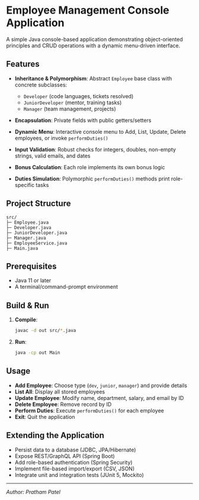 # Employee Management Console Application

A simple Java console-based application demonstrating object-oriented principles and CRUD operations with a dynamic menu-driven interface.

## Features

* **Inheritance & Polymorphism**: Abstract `Employee` base class with concrete subclasses:

  * `Developer` (code languages, tickets resolved)
  * `JuniorDeveloper` (mentor, training tasks)
  * `Manager` (team management, projects)
* **Encapsulation**: Private fields with public getters/setters
* **Dynamic Menu**: Interactive console menu to Add, List, Update, Delete employees, or invoke `performDuties()`
* **Input Validation**: Robust checks for integers, doubles, non-empty strings, valid emails, and dates
* **Bonus Calculation**: Each role implements its own bonus logic
* **Duties Simulation**: Polymorphic `performDuties()` methods print role-specific tasks

## Project Structure

```
src/
├─ Employee.java
├─ Developer.java
├─ JuniorDeveloper.java
├─ Manager.java
├─ EmployeeService.java
├─ Main.java
```

## Prerequisites

* Java 11 or later
* A terminal/command-prompt environment

## Build & Run

1. **Compile**:

   ```sh
   javac -d out src/*.java
   ```
2. **Run**:

   ```sh
   java -cp out Main
   ```

## Usage

* **Add Employee**: Choose type (`dev`, `junior`, `manager`) and provide details
* **List All**: Display all stored employees
* **Update Employee**: Modify name, department, salary, and email by ID
* **Delete Employee**: Remove record by ID
* **Perform Duties**: Execute `performDuties()` for each employee
* **Exit**: Quit the application

## Extending the Application

* Persist data to a database (JDBC, JPA/Hibernate)
* Expose REST/GraphQL API (Spring Boot)
* Add role-based authentication (Spring Security)
* Implement file-based import/export (CSV, JSON)
* Integrate unit and integration tests (JUnit 5, Mockito)

---

*Author: Pratham Patel*
